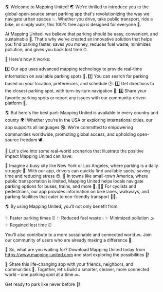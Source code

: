 🌎 Welcome to Mapping United! 🌏 We're thrilled to introduce you to the global open-source smart parking app that's revolutionizing the way we navigate urban spaces 💥. Whether you drive, take public transport, ride a bike, or simply walk, this 100% free app is designed for everyone 🤝.

At Mapping United, we believe that parking should be easy, convenient, and sustainable 🌟. That's why we've created an innovative solution that helps you find parking faster, saves you money, reduces fuel waste, minimizes pollution, and gives you back lost time ⏰.

📍 Here's how it works:

1️⃣ Our app uses advanced mapping technology to provide real-time information on available parking spots 📍.
2️⃣ You can search for parking based on your location, preferences, and schedule 🕒.
3️⃣ Get directions to the closest parking spot, with turn-by-turn navigation 💨.
4️⃣ Share your favorite parking spots or report any issues with our community-driven platform 📢.

🌎 But here's the best part: Mapping United is available in every country and county 🌍! Whether you're in the USA or exploring international cities, our app supports all languages 🔇. We're committed to empowering communities worldwide, promoting global access, and upholding open-source freedom 🕊️.

📍 Let's dive into some real-world scenarios that illustrate the positive impact Mapping United can have:

💼 Imagine a busy city like New York or Los Angeles, where parking is a daily struggle 🚗. With our app, drivers can quickly find available spots, saving time and reducing stress 😌.
🚌 In towns like small-town America, where public transportation is limited, Mapping United helps locals navigate parking options for buses, trains, and more 🚌.
🏃‍♀️ For cyclists and pedestrians, our app provides information on bike lanes, walkways, and parking facilities that cater to eco-friendly transport 🚴‍♀️.

🌎 By using Mapping United, you'll not only benefit from:

✨ Faster parking times ⏰
✨ Reduced fuel waste 💧
✨ Minimized pollution 🌫️
✨ Regained lost time ⏰

You'll also contribute to a more sustainable and connected world 🔜. Join our community of users who are already making a difference 🌟.

🎉 So, what are you waiting for? Download Mapping United today from https://www.mapping-united.com and start exploring the possibilities 🚀!

📨 Share this life-changing app with your friends, neighbors, and communities 🤩. Together, let's build a smarter, cleaner, more connected world – one parking spot at a time 🔜.

Get ready to park like never before 🎉!